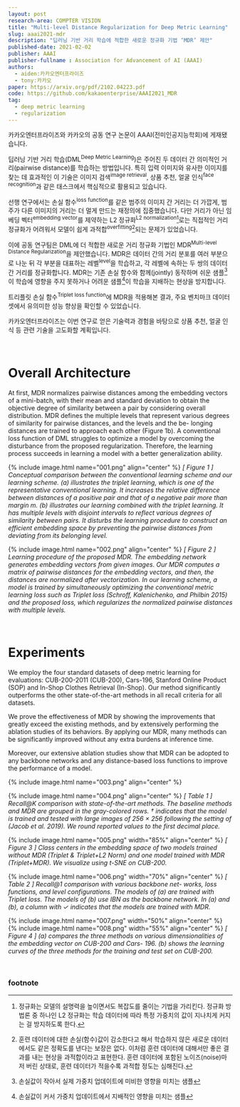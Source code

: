 ```yaml
---
layout: post
research-area: COMPTER VISION
title: "Multi-level Distance Regularization for Deep Metric Learning"
slug: aaai2021-mdr
description: "딥러닝 기반 거리 학습에 적합한 새로운 정규화 기법 ‘MDR’ 제안"
published-date: 2021-02-02
publisher: AAAI
publisher-fullname : Association for Advancement of AI (AAAI)
authors:
  - aiden:카카오엔터프라이즈
  - tony:카카오
paper: https://arxiv.org/pdf/2102.04223.pdf
code: https://github.com/kakaoenterprise/AAAI2021_MDR
tag:
  - deep metric learning
  - regularization
---
```


카카오엔터프라이즈와 카카오의 공동 연구 논문이 AAAI(전미인공지능학회)에 게재됐습니다.

딥러닝 기반 거리 학습(DML<sup>Deep Metric Learning</sup>)은 주어진 두 데이터 간 의미적인 거리(pairwise distance)를 학습하는 방법입니다. 특히 입력 이미지와 유사한 이미지를 찾는 데 효과적인 이 기술은 이미지 검색<sup>image retrieval</sup>, 상품 추천, 얼굴 인식<sup>face recognition</sup>과 같은 태스크에서 핵심적으로 활용되고 있습니다.

선행 연구에서는 손실 함수<sup>loss function</sup>를 같은 범주의 이미지 간 거리는 더 가깝게, 범주가 다른 이미지의 거리는 더 멀게 만드는 재정의에 집중했습니다. 다만 거리가 아닌 임베딩 벡터<sup>embedding vector</sup>를 제약하는 L2 정규화<sup>L2 normalization</sup>[^1]로는 직접적인 거리 정규화가 어려워서 모델이 쉽게 과적합<sup>overfitting</sup>[^2]되는 문제가 있었습니다.

이에 공동 연구팀은 DML에 더 적합한 새로운 거리 정규화 기법인 MDR<sup>Multi-level Distance Regularization</sup>을 제안했습니다. MDR은 데이터 간의 거리 분포를 여러 부분으로 나눈 뒤 각 부분을 대표하는 레벨<sup>level</sup>을 학습하고, 각 레벨에 속하는 두 쌍의 데이터 간 거리를 정규화합니다. MDR는 기존 손실 함수와 함께(jointly) 동작하며 쉬운 샘플[^3]이 학습에 영향을 주지 못하거나 어려운 샘플[^4]이 학습을 지배하는 현상을 방지합니다.

트리플릿 손실 함수<sup>Triplet loss function</sup>에 MDR을 적용해본 결과, 주요 벤치마크 데이터셋에서 유의미한 성능 향상을 확인할 수 있었습니다.

카카오엔터프라이즈는 이번 연구로 얻은 기술력과 경험을 바탕으로 상품 추천, 얼굴 인식 등 관련 기술을 고도화할 계획입니다.

<br/>

# Overall Architecture

At first, MDR normalizes pairwise distances among the embedding vectors of a mini-batch, with their mean and standard deviation to obtain the objective degree of similarity between a pair by considering overall distribution. MDR defines the multiple levels that represent various degrees of similarity for pairwise distances, and the levels and the be- longing distances are trained to approach each other (Figure 1b). A conventional loss function of DML struggles to optimize a model by overcoming the disturbance from the proposed regularization. Therefore, the learning process succeeds in learning a model with a better generalization ability.

{% include image.html name="001.png" align="center" %}
<em>[ Figure 1 ] Conceptual comparison between the conventional learning scheme and our learning scheme. (a) illustrates the triplet learning, which is one of the representative conventional learning. It increases the relative difference between distances of a positive pair and that of a negative pair more than margin m. (b) illustrates our learning combined with the triplet learning. It has multiple levels with disjoint intervals to reflect various degrees of similarity between pairs. It disturbs the learning procedure to construct an efficient embedding space by preventing the pairwise distances from deviating from its belonging level.</em>

{% include image.html name="002.png" align="center" %}
<em>[ Figure 2 ] Learning procedure of the proposed MDR. The embedding network generates embedding vectors from given images. Our MDR computes a matrix of pairwise distances for the embedding vectors, and then, the distances are normalized after vectorization. In our learning scheme, a model is trained by simultaneously optimizing the conventional metric learning loss such as Triplet loss (Schroff, Kalenichenko, and Philbin 2015) and the proposed loss, which regularizes the normalized pairwise distances with multiple levels.</em>

<br/>

# Experiments

We employ the four standard datasets of deep metric learning for evaluations: CUB-200-2011 (CUB-200), Cars-196, Stanford Online Product (SOP) and In-Shop Clothes Retrieval (In-Shop). Our method significantly outperforms the other state-of-the-art methods in all recall criteria for all datasets.

We prove the effectiveness of MDR by showing the improvements that greatly exceed the existing methods, and by extensively performing the ablation studies of its behaviors. By applying our MDR, many methods can be significantly improved without any extra burdens at inference time.

Moreover, our extensive ablation studies show that MDR can be adopted to any backbone networks and any distance-based loss functions to improve the performance of a model.

{% include image.html name="003.png" align="center" %}

{% include image.html name="004.png" align="center" %}
<em>[ Table 1 ] Recall@K comparison with state-of-the-art methods. The baseline methods and MDR are grouped in the gray-colored rows. † indicates that the model is trained and tested with large images of 256 × 256 following the setting of (Jacob et al. 2019). We round reported values to the first decimal place.</em>

{% include image.html name="005.png" width="85%" align="center" %}
<em>[ Figure 3 ] Class centers in the embedding space of two models trained without MDR (Triplet & Triplet+L2 Norm) and one model trained with MDR (Triplet+MDR). We visualize using t-SNE on CUB-200.</em>

{% include image.html name="006.png" width="70%" align="center" %}
<em>[ Table 2 ] Recall@1 comparison with various backbone net- works, loss functions, and level configurations. The models of (a) are trained with Triplet loss. The models of (b) use IBN as the backbone network. In (a) and (b), a column with ✓ indicates that the models are trained with MDR.</em> 

{% include image.html name="007.png" width="50%" align="center" %}
{% include image.html name="008.png" width="55%" align="center" %}
<em>[ Figure 4 ] (a) compares the three methods on various dimensionalities of the embedding vector on CUB-200 and Cars- 196. (b) shows the learning curves of the three methods for the training and test set on CUB-200.</em>

<br/>

### footnote

[^1]: 정규화는 모델의 설명력을 높이면서도 복잡도를 줄이는 기법을 가리킨다. 정규화 방법론 중 하나인 L2 정규화는 학습 데이터에 따라 특정 가중치의 값이 지나치게 커지는 걸 방지하도록 한다.

[^2]: 훈련 데이터에 대한 손실(함수)값이 감소한다고 해서 학습하지 않은 새로운 데이터에서도 같은 정확도를 낸다는 보장은 없다. 이처럼 훈련 데이터에 대해서만 좋은 결과를 내는 현상을 과적합이라고 표현한다. 훈련 데이터에 포함된 노이즈(noise)마저 버린 상태로, 훈련 데이터가 적을수록 과적합 정도는 심해진다.

[^3]: 손실값이 작아서 실제 가중치 업데이트에 미비한 영향을 미치는 샘플

[^4]: 손실값이 커서 가중치 업데이트에서 지배적인 영향을 미치는 샘플
